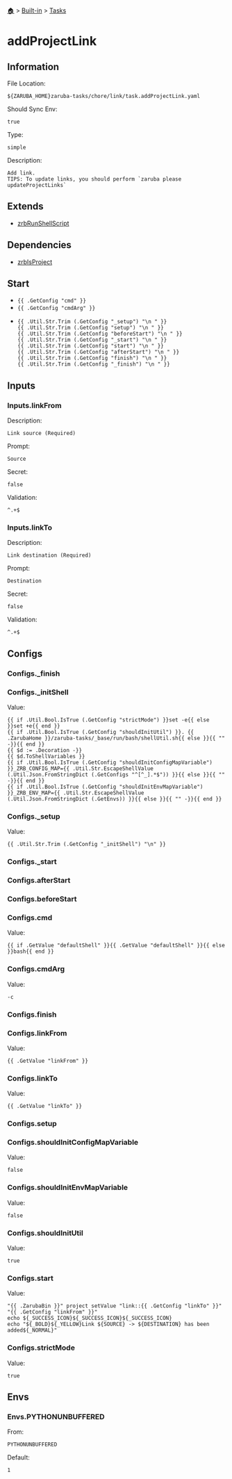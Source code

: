 <!--startTocHeader-->
[🏠](../../README.md) > [Built-in](../README.md) > [Tasks](README.md)
# addProjectLink
<!--endTocHeader-->


## Information

File Location:

    ${ZARUBA_HOME}zaruba-tasks/chore/link/task.addProjectLink.yaml

Should Sync Env:

    true

Type:

    simple

Description:

    Add link.
    TIPS: To update links, you should perform `zaruba please updateProjectLinks`



## Extends

- [zrbRunShellScript](zrb-run-shell-script.md)


## Dependencies

- [zrbIsProject](zrb-is-project.md)


## Start

- `{{ .GetConfig "cmd" }}`
- `{{ .GetConfig "cmdArg" }}`
-
    ```
    {{ .Util.Str.Trim (.GetConfig "_setup") "\n " }}
    {{ .Util.Str.Trim (.GetConfig "setup") "\n " }}
    {{ .Util.Str.Trim (.GetConfig "beforeStart") "\n " }}
    {{ .Util.Str.Trim (.GetConfig "_start") "\n " }}
    {{ .Util.Str.Trim (.GetConfig "start") "\n " }}
    {{ .Util.Str.Trim (.GetConfig "afterStart") "\n " }}
    {{ .Util.Str.Trim (.GetConfig "finish") "\n " }}
    {{ .Util.Str.Trim (.GetConfig "_finish") "\n " }}

    ```


## Inputs


### Inputs.linkFrom

Description:

    Link source (Required)

Prompt:

    Source

Secret:

    false

Validation:

    ^.+$


### Inputs.linkTo

Description:

    Link destination (Required)

Prompt:

    Destination

Secret:

    false

Validation:

    ^.+$


## Configs


### Configs._finish


### Configs._initShell

Value:

    {{ if .Util.Bool.IsTrue (.GetConfig "strictMode") }}set -e{{ else }}set +e{{ end }}
    {{ if .Util.Bool.IsTrue (.GetConfig "shouldInitUtil") }}. {{ .ZarubaHome }}/zaruba-tasks/_base/run/bash/shellUtil.sh{{ else }}{{ "" -}}{{ end }}
    {{ $d := .Decoration -}}
    {{ $d.ToShellVariables }}
    {{ if .Util.Bool.IsTrue (.GetConfig "shouldInitConfigMapVariable") }}_ZRB_CONFIG_MAP={{ .Util.Str.EscapeShellValue (.Util.Json.FromStringDict (.GetConfigs "^[^_].*$")) }}{{ else }}{{ "" -}}{{ end }}
    {{ if .Util.Bool.IsTrue (.GetConfig "shouldInitEnvMapVariable") }}_ZRB_ENV_MAP={{ .Util.Str.EscapeShellValue (.Util.Json.FromStringDict (.GetEnvs)) }}{{ else }}{{ "" -}}{{ end }}



### Configs._setup

Value:

    {{ .Util.Str.Trim (.GetConfig "_initShell") "\n" }}


### Configs._start


### Configs.afterStart


### Configs.beforeStart


### Configs.cmd

Value:

    {{ if .GetValue "defaultShell" }}{{ .GetValue "defaultShell" }}{{ else }}bash{{ end }}


### Configs.cmdArg

Value:

    -c


### Configs.finish


### Configs.linkFrom

Value:

    {{ .GetValue "linkFrom" }}


### Configs.linkTo

Value:

    {{ .GetValue "linkTo" }}


### Configs.setup


### Configs.shouldInitConfigMapVariable

Value:

    false


### Configs.shouldInitEnvMapVariable

Value:

    false


### Configs.shouldInitUtil

Value:

    true


### Configs.start

Value:

    "{{ .ZarubaBin }}" project setValue "link::{{ .GetConfig "linkTo" }}" "{{ .GetConfig "linkFrom" }}"
    echo ${_SUCCESS_ICON}${_SUCCESS_ICON}${_SUCCESS_ICON}
    echo "${_BOLD}${_YELLOW}Link ${SOURCE} -> ${DESTINATION} has been added${_NORMAL}"



### Configs.strictMode

Value:

    true


## Envs


### Envs.PYTHONUNBUFFERED

From:

    PYTHONUNBUFFERED

Default:

    1



<!--startTocSubtopic-->
<!--endTocSubtopic-->